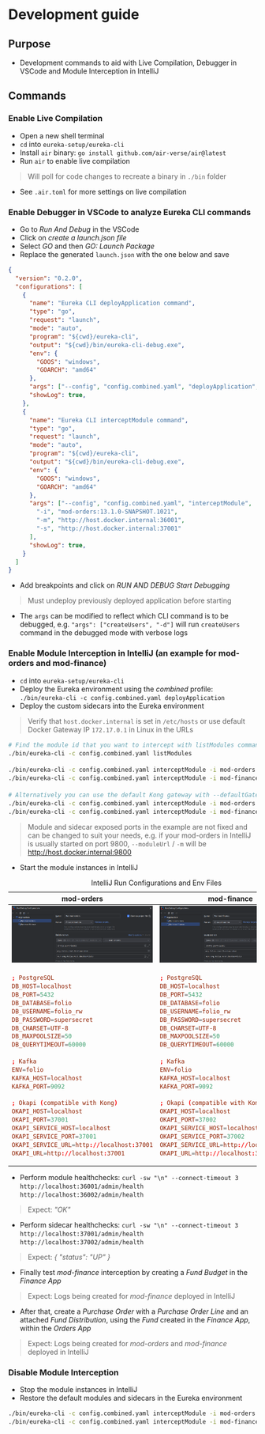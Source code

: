 # Development guide

## Purpose

- Development commands to aid with Live Compilation, Debugger in VSCode and Module Interception in IntelliJ

## Commands

### Enable Live Compilation

- Open a new shell terminal
- `cd` into `eureka-setup/eureka-cli`
- Install `air` binary: `go install github.com/air-verse/air@latest`
- Run `air` to enable live compilation

> Will poll for code changes to recreate a binary in `./bin` folder

- See `.air.toml` for more settings on live compilation

### Enable Debugger in VSCode to analyze Eureka CLI commands

- Go to *Run And Debug* in the VSCode
- Click on *create a launch.json file*
- Select *GO* and then *GO: Launch Package*
- Replace the generated `launch.json` with the one below and save

```json
{
  "version": "0.2.0",
  "configurations": [
    {
      "name": "Eureka CLI deployApplication command",
      "type": "go",
      "request": "launch",
      "mode": "auto",
      "program": "${cwd}/eureka-cli",
      "output": "${cwd}/bin/eureka-cli-debug.exe",
      "env": {
        "GOOS": "windows", 
        "GOARCH": "amd64"
      },
      "args": ["--config", "config.combined.yaml", "deployApplication", "-d"],
      "showLog": true,
    },
    {
      "name": "Eureka CLI interceptModule command",
      "type": "go",
      "request": "launch",
      "mode": "auto",
      "program": "${cwd}/eureka-cli",
      "output": "${cwd}/bin/eureka-cli-debug.exe",
      "env": {
        "GOOS": "windows", 
        "GOARCH": "amd64"
      },
      "args": ["--config", "config.combined.yaml", "interceptModule", 
        "-i", "mod-orders:13.1.0-SNAPSHOT.1021",
        "-m", "http://host.docker.internal:36001",
        "-s", "http://host.docker.internal:37001"
      ],
      "showLog": true,
    }
  ]
}
```

- Add breakpoints and click on *RUN AND DEBUG Start Debugging*

> Must undeploy previously deployed application before starting

- The `args` can be modified to reflect which CLI command is to be debugged, e.g. `"args": ["createUsers", "-d"]` will run `createUsers` command in the debugged mode with verbose logs

### Enable Module Interception in IntelliJ (an example for mod-orders and mod-finance)

- `cd` into `eureka-setup/eureka-cli`
- Deploy the Eureka environment using the *combined* profile: `./bin/eureka-cli -c config.combined.yaml deployApplication`
- Deploy the custom sidecars into the Eureka environment

> Verify that `host.docker.internal` is set in `/etc/hosts` or use default Docker Gateway IP `172.17.0.1` in Linux in the URLs

```bash
# Find the module id that you want to intercept with listModules command 
./bin/eureka-cli -c config.combined.yaml listModules

./bin/eureka-cli -c config.combined.yaml interceptModule -i mod-orders:13.1.0-SNAPSHOT.1021 -m http://host.docker.internal:36001 -s http://host.docker.internal:37001
./bin/eureka-cli -c config.combined.yaml interceptModule -i mod-finance:5.2.0-SNAPSHOT.289 -m http://host.docker.internal:36002 -s http://host.docker.internal:37002

# Alternatively you can use the default Kong gateway with --defaultGateway/-g flag which will all to just pass the module and sidecar port respectively
./bin/eureka-cli -c config.combined.yaml interceptModule -i mod-orders:13.1.0-SNAPSHOT.1021 -g -m 36001 -s 37001
./bin/eureka-cli -c config.combined.yaml interceptModule -i mod-finance:5.2.0-SNAPSHOT.289 -g -m 36002 -s 37002
```

> Module and sidecar exposed ports in the example are not fixed and can be changed to suit your needs, e.g. if your mod-orders in IntelliJ is usually started on port 9800, `--moduleUrl` / `-m` will be <http://host.docker.internal:9800>

- Start the module instances in IntelliJ

<table>
<caption>IntelliJ Run Configurations and Env Files</caption>
<thead>
<tr>
<th>mod-orders</th>
<th>mod-finance</th>
</tr>
</thead>
<tbody>
<tr>
<td><img src="../images/mod_orders_run_config.png" alt="mod_orders_run_config" /></td>
<td><img src="../images/mod_finance_run_config.png" alt="mod_finance_run_config" /></td>
</tr>
<tr>
<td>

```conf
; PostgreSQL
DB_HOST=localhost
DB_PORT=5432
DB_DATABASE=folio
DB_USERNAME=folio_rw
DB_PASSWORD=supersecret
DB_CHARSET=UTF-8
DB_MAXPOOLSIZE=50
DB_QUERYTIMEOUT=60000

; Kafka
ENV=folio
KAFKA_HOST=localhost
KAFKA_PORT=9092

; Okapi (compatible with Kong)
OKAPI_HOST=localhost
OKAPI_PORT=37001
OKAPI_SERVICE_HOST=localhost
OKAPI_SERVICE_PORT=37001
OKAPI_SERVICE_URL=http://localhost:37001
OKAPI_URL=http://localhost:37001
```

</td>
<td>

```conf
; PostgreSQL
DB_HOST=localhost
DB_PORT=5432
DB_DATABASE=folio
DB_USERNAME=folio_rw
DB_PASSWORD=supersecret
DB_CHARSET=UTF-8
DB_MAXPOOLSIZE=50
DB_QUERYTIMEOUT=60000

; Kafka
ENV=folio
KAFKA_HOST=localhost
KAFKA_PORT=9092

; Okapi (compatible with Kong)
OKAPI_HOST=localhost
OKAPI_PORT=37002
OKAPI_SERVICE_HOST=localhost
OKAPI_SERVICE_PORT=37002
OKAPI_SERVICE_URL=http://localhost:37002
OKAPI_URL=http://localhost:37002
```

</td>
</tr>
</tbody>
</table>

- Perform module healthchecks: `curl -sw "\n" --connect-timeout 3 http://localhost:36001/admin/health http://localhost:36002/admin/health`

> Expect: *"OK"*

- Perform sidecar healthchecks: `curl -sw "\n" --connect-timeout 3 http://localhost:37001/admin/health http://localhost:37002/admin/health`

> Expect: *{ "status": "UP" }*

- Finally test *mod-finance* interception by creating a *Fund Budget* in the *Finance App*

> Expect: Logs being created for *mod-finance* deployed in IntelliJ

- After that, create a *Purchase Order* with a *Purchase Order Line* and an attached *Fund Distribution*, using the *Fund* created in the *Finance App*, within the *Orders App*

> Expect: Logs being created for *mod-orders* and *mod-finance* deployed in IntelliJ

### Disable Module Interception

- Stop the module instances in IntelliJ
- Restore the default modules and sidecars in the Eureka environment

```bash
./bin/eureka-cli -c config.combined.yaml interceptModule -i mod-orders:13.1.0-SNAPSHOT.1021 -r
./bin/eureka-cli -c config.combined.yaml interceptModule -i mod-finance:5.2.0-SNAPSHOT.289 -r
```
